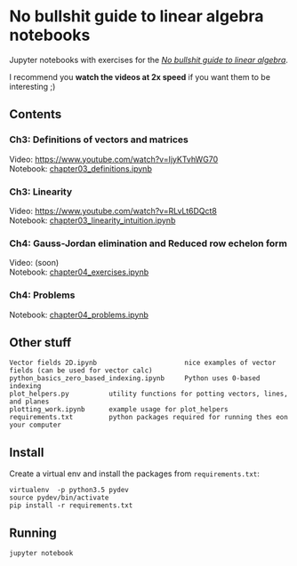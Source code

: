 No bullshit guide to linear algebra notebooks
=============================================
Jupyter notebooks with exercises for the [*No bullshit guide to linear algebra*](https://gum.co/noBSLA).

I recommend you **watch the videos at 2x speed** if you want them to be interesting ;)


Contents
--------

### Ch3: Definitions of vectors and matrices
Video: https://www.youtube.com/watch?v=IjyKTvhWG70  
Notebook: [chapter03_definitions.ipynb](./chapter03_definitions.ipynb)

### Ch3: Linearity
Video: https://www.youtube.com/watch?v=RLvLt6DQct8  
Notebook: [chapter03_linearity_intuition.ipynb](./chapter03_linearity_intuition.ipynb)

### Ch4: Gauss-Jordan elimination and Reduced row echelon form 
Video: (soon)  
Notebook: [chapter04_exercises.ipynb](./chapter04_exercises.ipynb)

### Ch4: Problems
Notebook: [chapter04_problems.ipynb](./chapter04_problems.ipynb)




Other stuff
-----------

    Vector fields 2D.ipynb                      nice examples of vector fields (can be used for vector calc)
    python_basics_zero_based_indexing.ipynb     Python uses 0-based indexing    
    plot_helpers.py          utility functions for potting vectors, lines, and planes
    plotting_work.ipynb      example usage for plot_helpers
    requirements.txt         python packages required for running thes eon your computer


Install
-------
Create a virtual env and install the packages from `requirements.txt`:

    virtualenv  -p python3.5 pydev
    source pydev/bin/activate
    pip install -r requirements.txt


Running
-------

    jupyter notebook


